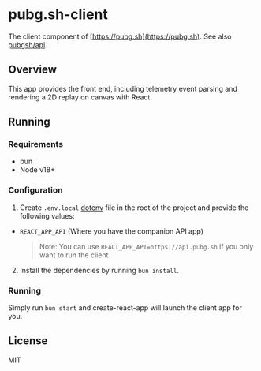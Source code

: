 # pubg.sh-client

The client component of [https://pubg.sh](https://pubg.sh). See also [pubgsh/api](https://github.com/pubgsh/api).

## Overview

This app provides the front end, including telemetry event parsing and rendering a 2D replay on canvas with React.

## Running

### Requirements

- bun
- Node v18+

### Configuration

1. Create `.env.local` [dotenv](https://github.com/motdotla/dotenv) file in the root of the project and provide the following values:

- `REACT_APP_API` (Where you have the companion API app)

    > Note: You can use `REACT_APP_API=https://api.pubg.sh` if you only want to run the client

2. Install the dependencies by running `bun install`.

### Running

Simply run `bun start` and create-react-app will launch the client app for you.

## License

MIT
